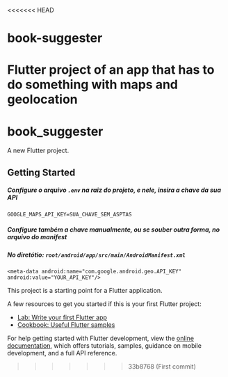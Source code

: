 <<<<<<< HEAD
# book-suggester
Flutter project of an app that has to do something with maps and geolocation
=======
# book_suggester

A new Flutter project.

## Getting Started

##### Configure o arquivo ```.env``` na raiz do projeto, e nele, insira a chave da sua API

```
GOOGLE_MAPS_API_KEY=SUA_CHAVE_SEM_ASPTAS
```

##### Configure também a chave manualmente, ou se souber outra forma, no arquivo do manifest
##### No diretótio: ```root/android/app/src/main/AndroidManifest.xml```
```
<meta-data android:name="com.google.android.geo.API_KEY"
android:value="YOUR_API_KEY"/>
```

This project is a starting point for a Flutter application.

A few resources to get you started if this is your first Flutter project:

- [Lab: Write your first Flutter app](https://docs.flutter.dev/get-started/codelab)
- [Cookbook: Useful Flutter samples](https://docs.flutter.dev/cookbook)

For help getting started with Flutter development, view the
[online documentation](https://docs.flutter.dev/), which offers tutorials,
samples, guidance on mobile development, and a full API reference.
>>>>>>> 33b8768 (First commit)
